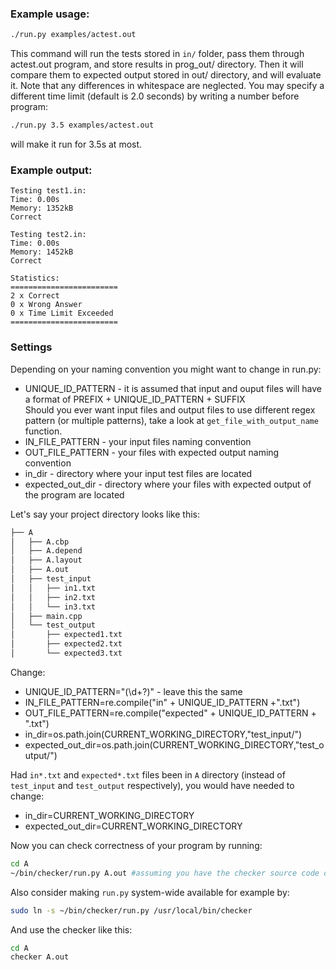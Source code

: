### Example usage:
```bash
./run.py examples/actest.out
```

This command will run the tests stored in `in/` folder, pass them through actest.out program, and store results in prog_out/ directory. Then it will compare them to expected output stored in out/ directory, and will evaluate it.
Note that any differences in whitespace are neglected.
You may specify a different time limit (default is 2.0 seconds) by writing a number before program:
```bash
./run.py 3.5 examples/actest.out
```
will make it run for 3.5s at most.


### Example output:
```
Testing test1.in:
Time: 0.00s
Memory: 1352kB
Correct

Testing test2.in:
Time: 0.00s
Memory: 1452kB
Correct

Statistics:
========================
2 x Correct
0 x Wrong Answer
0 x Time Limit Exceeded
========================
```
### Settings
Depending on your naming convention you might want to change in run.py:
* UNIQUE_ID_PATTERN - it is assumed that input and ouput files will have a format of PREFIX +  UNIQUE_ID_PATTERN + SUFFIX  
Should you ever want input files and output files to use different regex pattern (or multiple patterns), take a look at `get_file_with_output_name` function.
* IN_FILE_PATTERN - your input files naming convention
* OUT_FILE_PATTERN - your files with expected output naming convention
* in_dir - directory where your input test files are located
* expected_out_dir - directory where your files with expected output of the program are located

Let's say your project directory looks like this:
```bash
├── A
│   ├── A.cbp
│   ├── A.depend
│   ├── A.layout
│   ├── A.out
│   ├── test_input
│   │   ├── in1.txt
│   │   ├── in2.txt
│   │   └── in3.txt
│   ├── main.cpp
│   └── test_output
│       ├── expected1.txt
│       ├── expected2.txt
│       └── expected3.txt
```
Change:
* UNIQUE_ID_PATTERN="(\d+?)" - leave this the same
* IN_FILE_PATTERN=re.compile("in" + UNIQUE_ID_PATTERN +".txt")
* OUT_FILE_PATTERN=re.compile("expected" + UNIQUE_ID_PATTERN + ".txt")
* in_dir=os.path.join(CURRENT_WORKING_DIRECTORY,"test_input/")
* expected_out_dir=os.path.join(CURRENT_WORKING_DIRECTORY,"test_output/")

Had `in*.txt` and `expected*.txt` files been in `A` directory (instead of `test_input` and `test_output` respectively), you would have needed to change:
* in_dir=CURRENT_WORKING_DIRECTORY
* expected_out_dir=CURRENT_WORKING_DIRECTORY

Now you can check correctness of your program by running:
```bash
cd A
~/bin/checker/run.py A.out #assuming you have the checker source code downloaded to ~/bin/checker
```

Also consider making `run.py`  system-wide available for example by:
```bash
sudo ln -s ~/bin/checker/run.py /usr/local/bin/checker
```

And use the checker like this:
```bash
cd A
checker A.out
```